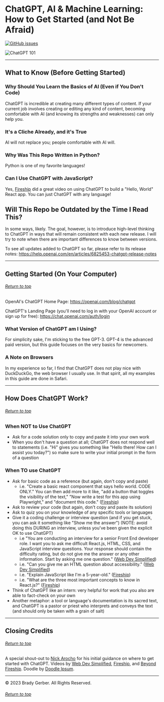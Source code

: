 <a name="top"></a>

# ChatGPT, AI & Machine Learning: How to Get Started (and Not Be Afraid)

[![GitHub issues](https://img.shields.io/github/issues/bg-write/chatGPT-cheatsheet?style=flat-square)](https://github.com/bg-write/chatGPT-cheatsheet/issues)

![ChatGPT 101](https://doodleipsum.com/700/flat?i=dc8797cdd78c30bd8c72a5fbf1157b7e)

<!-- ## Table of Contents

TBD -->

---

## What to Know (Before Getting Started)

<!-- ###### [Return to top](#top)

### ChatGPT Explained in One Sentence

TBD

### ChatGPT (and AI and Machine Learning) Explained in One Minute

**AI** TBD

**Machine Learning** TBD

**ChatGPT** TBD

### The Problem

TBD

### The Solution

TBD

### The Goal

TBD

### The Ideal User

TBD -->

### Why Should You Learn the Basics of AI (Even if You Don't Code)

ChatGPT is incredible at creating many different types of content. If your current job involves creating or editing any kind of content, becoming comfortable with AI (and knowing its strengths and weaknesses) can only help you.

### It's a Cliche Already, and it's True

AI will not replace you; people comfortable with AI will.

### Why Was This Repo Written in Python?

Python is one of my favorite languages!

### Can I Use ChatGPT with JavaScript?

Yes, [Fireship](https://www.youtube.com/watch?v=iO1mwxPNP5A) did a great video on using ChatGPT to build a "Hello, World" React app. You can just ChatGPT with any language!

## Will This Repo be Outdated by the Time I Read This?

In some ways, likely. The goal, however, is to introduce high-level thinking to ChatGPT in ways that will remain consistent with each new release. I will try to note when there are important differences to know between versions.

To see all updates added to ChatGPT so far, please refer to its release notes: <https://help.openai.com/en/articles/6825453-chatgpt-release-notes>

---

## Getting Started (On Your Computer)

###### [Return to top](#top)

OpenAI's ChatGPT Home Page: <https://openai.com/blog/chatgpt>

ChatGPT's Landing Page (you'll need to log in with your OpenAI account or sign up for free): <https://chat.openai.com/auth/login>

### What Version of ChatGPT am I Using?

For simplicity sake, I'm sticking to the free GPT-3. GPT-4 is the advanced paid version, but this guide focuses on the very basics for newcomers.

### A Note on Browsers

In my experience so far, I find that ChatGPT does not play nice with DuckDuckGo, the web browser I usually use. In that spirit, all my examples in this guide are done in Safari.

---

## How Does ChatGPT Work?

###### [Return to top](#top)

<!-- ### ChatGPT's API

ChatGPT's API Documentation: <https://platform.openai.com/>

#### [Chat completions](https://platform.openai.com/docs/guides/chat)

NOTE: Only useable for paid versions `gpt-3.5-turbo` and `gpt-4`. -->

### When NOT to Use ChatGPT

- Ask for a code solution only to copy and paste it into your own work
- When you don't have a question at all; ChatGPT does not respond well to statements (i.e. "Hi" gives you something like "Hello there! How can I assist you today?") so make sure to write your initial prompt in the form of a question

### When TO use ChatGPT

- Ask for basic code as a reference (but again, don't copy and paste)
  - i.e. "Create a basic react component that says hello world. CODE ONLY." You can then add more to it like, "add a button that toggles the visibility of the text," "Now write a test for this app using Playwright," and "document this code." ([Fireship](https://www.youtube.com/watch?v=iO1mwxPNP5A))
- Ask to review your code (but again, don't copy and paste its solution)
- Ask to quiz you on your knowledge of any specific tools or languages
- Give it a coding challenge or interview question (and if you get stuck, you can ask it something like "Show me the answer") (NOTE: avoid doing this DURING an interview, unless you've been given the explicit OK to use ChatGPT)
  - i.e "You are conducting an interview for a senior Front End developer role. I want you to ask me difficult React.js, HTML, CSS, and JavaScript interview questions. Your response should contain the difficulty rating, but do not give me the answer or any other information. Start by asking me one question." ([Web Dev Simplified](https://www.youtube.com/watch?v=Btc9sRIu2jw))
  - i.e. "Can you give me an HTML question about accessibility." ([Web Dev Simplified](https://www.youtube.com/watch?v=Btc9sRIu2jw))
  - i.e. "Explain JavaScript like I'm a 5-year-old." ([Fireship](https://www.youtube.com/watch?v=iO1mwxPNP5A))
  - i.e. "What are the three most important concepts to know in React.js?" ([Fireship](https://www.youtube.com/watch?v=iO1mwxPNP5A))
- Think of ChatGPT like an intern: very helpful for work that you also are able to fact-check on your own
- Another metaphor: a tool or language's documentation is its sacred text, and ChatGPT is a pastor or priest who interprets and conveys the text (and should only be taken with a grain of salt)

---

## Closing Credits

###### [Return to top](#top)

A special shout-out to [Nick Arocho](https://www.nickarocho.com/) for his initial guidance on where to get started with ChatGPT. Videos by [Web Dev Simplified](https://www.youtube.com/watch?v=Btc9sRIu2jw), [Fireship](https://www.youtube.com/watch?v=iO1mwxPNP5A), and [Beyond Fireship](https://www.youtube.com/watch?v=e2uvhJ7r1UQ). Doodle by [Doodle Ipsum](https://doodleipsum.com/).

---

© 2023 Brady Gerber. All Rights Reserved.

###### [Return to top](#top)
